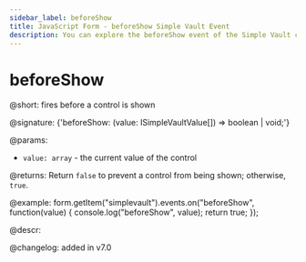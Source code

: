 ```yaml
---
sidebar_label: beforeShow
title: JavaScript Form - beforeShow Simple Vault Event 
description: You can explore the beforeShow event of the Simple Vault control of Form in the documentation of the DHTMLX JavaScript UI library. Browse developer guides and API reference, try out code examples and live demos, and download a free 30-day evaluation version of DHTMLX Suite 7.
---
```


# beforeShow

@short: fires before a control is shown

@signature: {'beforeShow: (value: ISimpleVaultValue[]) => boolean | void;'}

@params:
- `value: array` - the current value of the control

@returns:
Return `false` to prevent a control from being shown; otherwise, `true`.

@example:
form.getItem("simplevault").events.on("beforeShow", function(value) {
    console.log("beforeShow", value);
    return true;
});

@descr:

@changelog: added in v7.0
